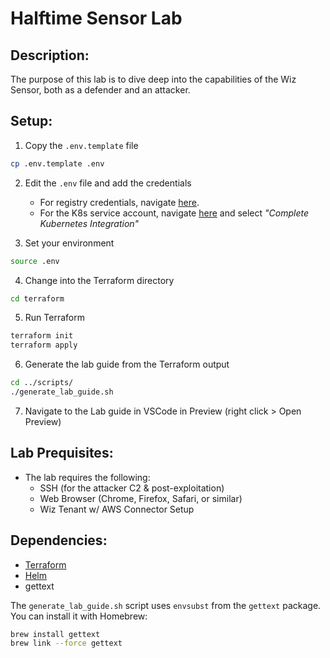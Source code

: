 # Halftime Sensor Lab

## Description:

The purpose of this lab is to dive deep into the capabilities of the Wiz Sensor, both as a defender and an attacker.

## Setup:

1. Copy the `.env.template` file

```sh
cp .env.template .env
```

2. Edit the `.env` file and add the credentials

   - For registry credentials, navigate [here](https://app.wiz.io/tenant-info/general).
   - For the K8s service account, navigate [here](https://app.wiz.io/settings/service-accounts/new) and select _"Complete Kubernetes Integration"_

3. Set your environment

```sh
source .env
```

4. Change into the Terraform directory

```sh
cd terraform
```

5. Run Terraform

```sh
terraform init
terraform apply
```

6. Generate the lab guide from the Terraform output

```sh
cd ../scripts/
./generate_lab_guide.sh
```

7. Navigate to the Lab guide in VSCode in Preview (right click > Open Preview)

## Lab Prequisites:

- The lab requires the following:
  - SSH (for the attacker C2 & post-exploitation)
  - Web Browser (Chrome, Firefox, Safari, or similar)
  - Wiz Tenant w/ AWS Connector Setup

## Dependencies:

- [Terraform](https://developer.hashicorp.com/terraform/tutorials/aws-get-started/install-cli)
- [Helm](https://helm.sh/docs/intro/install/)
- gettext

The `generate_lab_guide.sh` script uses `envsubst` from the `gettext` package. You can install it with Homebrew:

```sh
brew install gettext
brew link --force gettext
```
